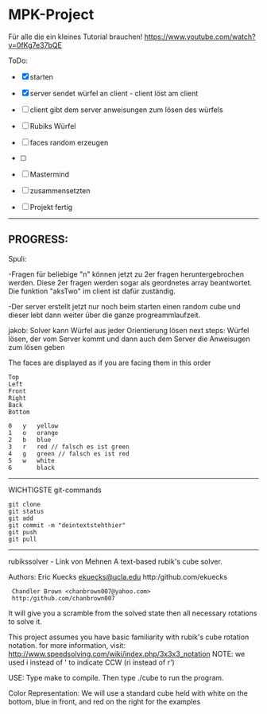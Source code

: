 # MPK-Project

Für alle die ein kleines Tutorial brauchen!
https://www.youtube.com/watch?v=0fKg7e37bQE


ToDo: 


-[x] starten

-[x] server sendet würfel an client - client löst am client

-[ ] client gibt dem server anweisungen zum lösen des würfels

-[ ] Rubiks Würfel

-[ ] faces random erzeugen 

-[ ] 

-[ ] Mastermind

-[ ] zusammensetzten

-[ ] Projekt fertig 

_____________________________________________________________________________

## PROGRESS:

Spuli:

-Fragen für beliebige "n" können jetzt zu 2er fragen heruntergebrochen werden. Diese 2er fragen werden sogar als geordnetes array beantwortet. Die funktion "aksTwo" im client ist dafür zuständig.

-Der server erstellt jetzt nur noch beim starten einen random cube und dieser lebt dann weiter über die ganze progreammlaufzeit.

jakob:
Solver kann Würfel aus jeder Orientierung lösen
next steps: 
Würfel lösen, der vom Server kommt und dann auch dem Server die Anweisugen zum lösen geben 

The faces are displayed as if you are facing them in this order
	
	Top
	Left
	Front
	Right
	Back
	Bottom

	0   y   yellow
	1   o   orange
	2   b   blue    
	3   r   red // falsch es ist green
	4   g   green // falsch es ist red
	5   w   white
	6       black


_____________________________________________________________________________

WICHTIGSTE git-commands
    
    git clone
    git status
    git add
    git commit -m "deintextstehthier"
    git push
    git pull


_____________________________________________________________________________
rubikssolver - Link von Mehnen 
A text-based rubik's cube solver. 

Authors: Eric Kuecks <ekuecks@ucla.edu>
	 http:/github.com/ekuecks
	 
	 Chandler Brown <chanbrown007@yahoo.com>
	 http:/github.com/chanbrown007

It will give you a scramble from the solved state then
all necessary rotations to solve it.

This project assumes you have basic familiarity with 
rubik's cube rotation notation.
for more information, visit:
http://www.speedsolving.com/wiki/index.php/3x3x3_notation
NOTE: we used i instead of ' to indicate CCW (ri instead of r')

USE:
Type make to compile.
Then type ./cube to run the program.

Color Representation:
We will use a standard cube held with white on the bottom, blue
in front, and red on the right for the examples






